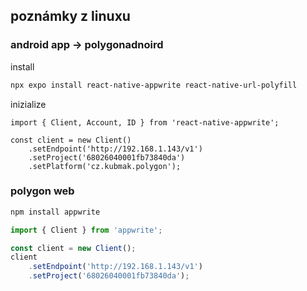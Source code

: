 ## poznámky z linuxu

### android app -> polygonadnoird

install
```bash
npx expo install react-native-appwrite react-native-url-polyfill
```

inizialize
```reactnative
import { Client, Account, ID } from 'react-native-appwrite';

const client = new Client()
    .setEndpoint('http://192.168.1.143/v1')
    .setProject('68026040001fb73840da')
    .setPlatform('cz.kubmak.polygon');
```


### polygon web
```bash
npm install appwrite
```

```js
import { Client } from 'appwrite';

const client = new Client();
client
    .setEndpoint('http://192.168.1.143/v1')
    .setProject('68026040001fb73840da');
```
